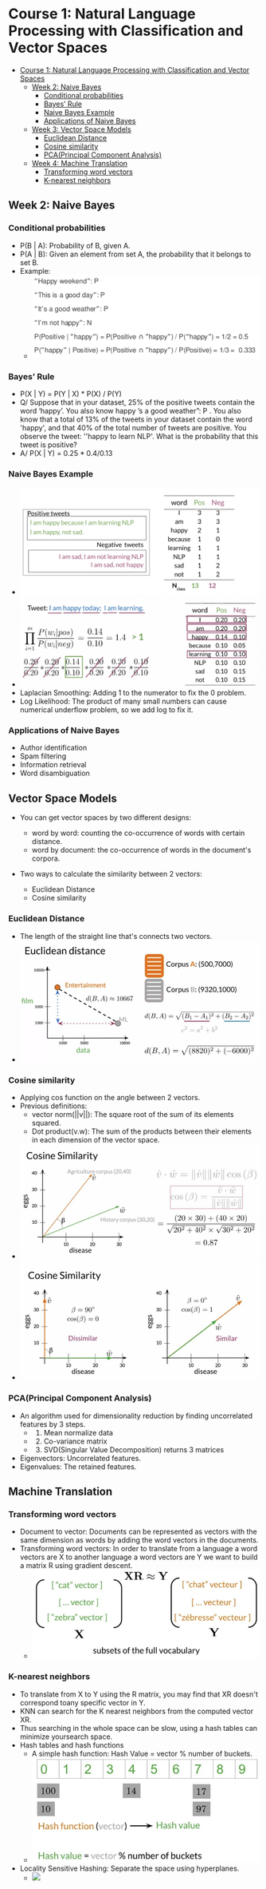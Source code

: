 # Course 1: Natural Language Processing with Classification and Vector Spaces

* [Course 1: Natural Language Processing with Classification and Vector Spaces](#course-1:-natural-language-processing-with-classification-and-vector-spaces)
   * [Week 2: Naive Bayes](#week-2:-naive-bayes)
      * [Conditional probabilities](#conditional-probabilities)
      * [Bayes’ Rule](#bayes’-rule)
      * [Naive Bayes Example](#naive-bayes-example)
      * [Applications of Naive Bayes](#applications-of-naive-bayes)
   * [Week 3: Vector Space Models](#week-3:-vector-space-models)
      * [Euclidean Distance](#euclidean-distance)
      * [Cosine similarity](#cosine-similarity)
      * [PCA(Principal Component Analysis)](#pca(principal-component-analysis))
   * [Week 4: Machine Translation](#week-4:-machine-translation)
      * [Transforming word vectors](#transforming-word-vectors)
      * [K-nearest neighbors](#k-nearest-neighbors)

## Week 2: Naive Bayes

### Conditional probabilities
- P(B | A): Probability of B, given A.
- P(A | B): Given an element from set A, the probability that it belongs to set B.
- Example: 
    - ![](images/01.png)

### Bayes’ Rule
- P(X | Y) = P(Y | X) * P(X) / P(Y)
- Q/ Suppose that in your dataset, 25% of the positive tweets contain the word ‘happy’. You also know  happy ’s a good weather”: P . You also know
that a total of 13% of the tweets in your dataset contain the word 'happy', and that 40% of the total
number of tweets are positive. You observe the tweet: ''happy to learn NLP'. What is the probability that
this tweet is positive?
- A/ P(X | Y) = 0.25 * 0.4/0.13

### Naive Bayes Example
- ![](images/02.png)
- ![](images/03.png)
- Laplacian Smoothing: Adding 1 to the numerator to fix the 0 problem.
- Log Likelihood: The product of many small numbers can cause numerical underflow problem, so we
add log to fix it.

### Applications of Naive Bayes
- Author identification
- Spam filtering
- Information retrieval
- Word disambiguation

## Vector Space Models
- You can get vector spaces by two different designs:
    - word by word: counting the co-occurrence of words with certain distance.
    - word by document: the co-occurrence of words in the document's corpora.

- Two ways to calculate the similarity between 2 vectors:
    - Euclidean Distance
    - Cosine similarity
    
### Euclidean Distance
- The length of the straight line that's connects two vectors.
- ![](images/04.png)

### Cosine similarity
- Applying cos function on the angle between 2 vectors.
- Previous definitions:
    - vector norm(||v||): The square root of the sum of its elements squared.
    - Dot product(v.w): The sum of the products between their elements in each dimension of the vector space.
- ![](images/05.png)
- ![](images/06.png)

### PCA(Principal Component Analysis)
- An algorithm used for dimensionality reduction by finding uncorrelated features by 3 steps.
    - 1. Mean normalize data
    - 2. Co-variance matrix
    - 3. SVD(Singular Value Decomposition) returns 3 matrices
- Eigenvectors: Uncorrelated features.
- Eigenvalues: The retained features.

## Machine Translation

### Transforming word vectors
- Document to vector: Documents can be represented as vectors with the same dimension as words by adding the word vectors in the documents.
- Transforming word vectors: In order to translate from a language a word vectors are X to another language a word vectors are Y we want to build a matrix R using gradient descent.
    - ![](images/08.png)

### K-nearest neighbors
- To translate from X to Y using the R matrix, you may find that XR doesn't correspond toany specific vector in Y.
- KNN can search for the K nearest neighbors from the computed vector XR.
- Thus searching in the whole space can be slow, using a hash tables can minimize yoursearch space.
- Hash tables and hash functions
    - A simple hash function: Hash Value = vector % number of buckets.
    - ![](images/09.png)
- Locality Sensitive Hashing: Separate the space using hyperplanes.
    - ![](images/010.png)
